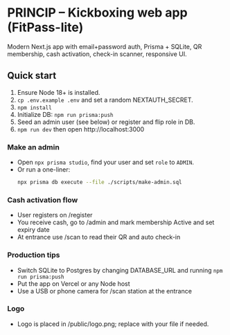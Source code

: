 
# PRINCIP – Kickboxing web app (FitPass-lite)
Modern Next.js app with email+password auth, Prisma + SQLite, QR membership, cash activation, check-in scanner, responsive UI.

## Quick start
1. Ensure Node 18+ is installed.
2. `cp .env.example .env` and set a random NEXTAUTH_SECRET.
3. `npm install`
4. Initialize DB: `npm run prisma:push`
5. Seed an admin user (see below) or register and flip role in DB.
6. `npm run dev` then open http://localhost:3000

### Make an admin
- Open `npx prisma studio`, find your user and set `role` to `ADMIN`.
- Or run a one-liner:
  ```bash
  npx prisma db execute --file ./scripts/make-admin.sql
  ```

### Cash activation flow
- User registers on /register
- You receive cash, go to /admin and mark membership Active and set expiry date
- At entrance use /scan to read their QR and auto check-in

### Production tips
- Switch SQLite to Postgres by changing DATABASE_URL and running `npm run prisma:push`
- Put the app on Vercel or any Node host
- Use a USB or phone camera for /scan station at the entrance

### Logo
- Logo is placed in /public/logo.png; replace with your file if needed.
